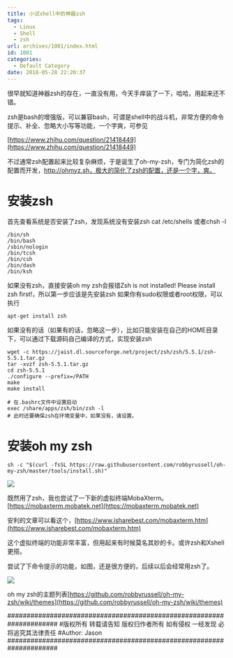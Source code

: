 ```yaml
---
title: 小试shell中的神器zsh
tags:
  - Linux
  - Shell
  - zsh
url: archives/1001/index.html
id: 1001
categories:
  - Default Category
date: 2018-05-28 22:20:37
---
```


很早就知道神器zsh的存在，一直没有用，今天手痒装了一下，哈哈，用起来还不错。

zsh是bash的增强版，可以兼容bash，可谓是shell中的战斗机，非常方便的命令提示、补全、忽略大小写等功能，一个字爽，可参见

[https://www.zhihu.com/question/21418449](https://www.zhihu.com/question/21418449)

不过通常zsh配置起来比较复杂麻烦，于是诞生了oh-my-zsh，专门为简化zsh的配置而开发，http://ohmyz.sh，极大的简化了zsh的配置，还是一个字，爽。

# 安装zsh

首先查看系统是否安装了zsh，发现系统没有安装zsh
cat /etc/shells 或者chsh -l

```
/bin/sh
/bin/bash
/sbin/nologin
/bin/tcsh
/bin/csh
/bin/dash
/bin/ksh
```

如果没有zsh，直接安装oh my zsh会报错Zsh is not installed! Please install zsh first!，所以第一步应该是先安装zsh
如果你有sudo权限或者root权限，可以执行

```
apt-get install zsh
```

如果没有的话（如果有的话，忽略这一步），比如只能安装在自己的HOME目录下，可以通过下载源码自己编译的方式，实现安装zsh

```
wget -c https://jaist.dl.sourceforge.net/project/zsh/zsh/5.5.1/zsh-5.5.1.tar.gz
tar -xvzf zsh-5.5.1.tar.gz
cd zsh-5.5.1
./configure --prefix=/PATH
make
make install

# 在.bashrc文件中设置启动
exec /share/apps/zsh/bin/zsh -l
# 此时还要确保zsh在环境变量中，如果没有，请设置。
```

# 安装oh my zsh

```
sh -c "$(curl -fsSL https://raw.githubusercontent.com/robbyrussell/oh-my-zsh/master/tools/install.sh)"
```



![](/wp/f4w/2020/2018-05-28-install-oh-my-zsh.png) 

既然用了zsh，我也尝试了一下新的虚拟终端MobaXterm。
[https://mobaxterm.mobatek.net](https://mobaxterm.mobatek.net)

安利的文章可以看这个，[https://www.isharebest.com/mobaxterm.htm](https://www.isharebest.com/mobaxterm.htm)

这个虚拟终端的功能非常丰富，但用起来有时候莫名其妙的卡。或许zsh和Xshell更搭。

尝试了下命令提示的功能，如图，还是很方便的，后续以后会经常用zsh了。

![](/wp/f4w/2020/2018-05-28-autopromote.png) 

oh my zsh的主题列表[https://github.com/robbyrussell/oh-my-zsh/wiki/themes](https://github.com/robbyrussell/oh-my-zsh/wiki/themes)

\#####################################################################
\#版权所有 转载请告知 版权归作者所有 如有侵权 一经发现 必将追究其法律责任
\#Author: Jason
\#####################################################################